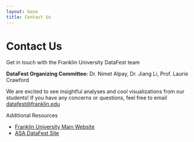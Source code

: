 ```yaml
---
layout: base
title: Contact Us
---
```


<div class="hero">
    <h1>Contact Us</h1>
    <p>Get in touch with the Franklin University DataFest team</p>
</div>

<div class="section">
<div class="content">
    <p><strong>DataFest Organizing Committee:</strong> Dr. Nimet Alpay, Dr. Jiang Li, Prof. Laurie Crawford</p>
    <p>We are excited to see insightful analyses and cool visualizations from our students! If you have any concerns or questions, feel free to email <a href="mailto:datafest@franklin.edu">datafest@franklin.edu</a></p>
</div>    
</div>

Additional Resources
- [Franklin University Main Website](http://cs.franklin.edu/)
- [ASA DataFest Site](https://ww2.amstat.org/education/datafest) 